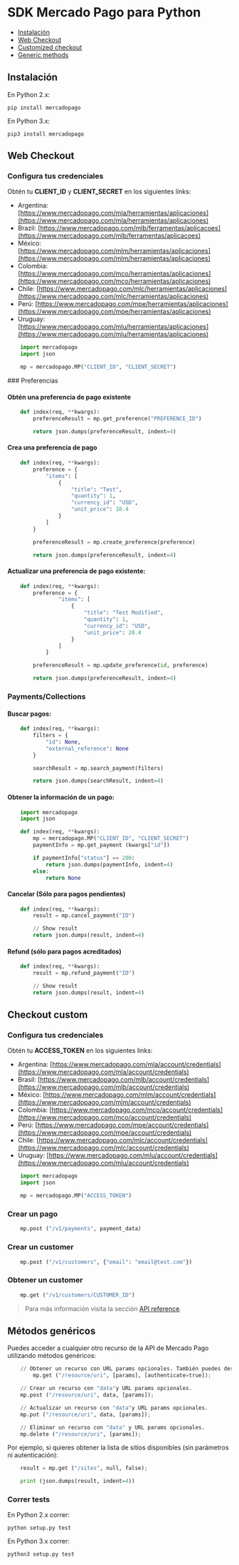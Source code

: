 # SDK Mercado Pago para Python


* [Instalación](#bookmark_instalación)
* [Web Checkout](#bookmark_web_checkout)
* [Customized checkout](#bookmark_checkout_custom)
* [Generic methods](#bookmark_métodos_genéricos)

## Instalación


En Python 2.x:

``pip install mercadopago``

En Python 3.x:

``pip3 install mercadopago``

## Web Checkout


### Configura tus credenciales


Obtén tu **CLIENT_ID** y **CLIENT_SECRET** en los siguientes links:

* Argentina: [https://www.mercadopago.com/mla/herramientas/aplicaciones](https://www.mercadopago.com/mla/herramientas/aplicaciones)
* Brazil: [https://www.mercadopago.com/mlb/ferramentas/aplicacoes](https://www.mercadopago.com/mlb/ferramentas/aplicacoes)
* México: [https://www.mercadopago.com/mlm/herramientas/aplicaciones](https://www.mercadopago.com/mlm/herramientas/aplicaciones)
* Colombia: [https://www.mercadopago.com/mco/herramientas/aplicaciones](https://www.mercadopago.com/mco/herramientas/aplicaciones)
* Chile: [https://www.mercadopago.com/mlc/herramientas/aplicaciones](https://www.mercadopago.com/mlc/herramientas/aplicaciones)
* Perú: [https://www.mercadopago.com/mpe/herramientas/aplicaciones](https://www.mercadopago.com/mpe/herramientas/aplicaciones)
* Uruguay: [https://www.mercadopago.com/mlu/herramientas/aplicaciones](https://www.mercadopago.com/mlu/herramientas/aplicaciones)


``` python
    import mercadopago
    import json

    mp = mercadopago.MP("CLIENT_ID", "CLIENT_SECRET")
```

### Preferencias


#### Obtén una preferencia de pago existente


``` python
    def index(req, **kwargs):
        preferenceResult = mp.get_preference("PREFERENCE_ID")

        return json.dumps(preferenceResult, indent=4)
```

#### Crea una preferencia de pago

``` python
    def index(req, **kwargs):
        preference = {
            "items": [
                {
                    "title": "Test",
                    "quantity": 1,
                    "currency_id": "USD",
                    "unit_price": 10.4
                }
            ]
        }

        preferenceResult = mp.create_preference(preference)

        return json.dumps(preferenceResult, indent=4)
```
#### Actualizar una preferencia de pago existente:


``` python
    def index(req, **kwargs):
        preference = {
                "items": [
                    {
                        "title": "Test Modified",
                        "quantity": 1,
                        "currency_id": "USD",
                        "unit_price": 20.4
                    }
                ]
            }

        preferenceResult = mp.update_preference(id, preference)

        return json.dumps(preferenceResult, indent=4)
```
### Payments/Collections


#### Buscar pagos:

``` python
    def index(req, **kwargs):
        filters = {
            "id": None,
            "external_reference": None
        }

        searchResult = mp.search_payment(filters)

        return json.dumps(searchResult, indent=4)
```

#### Obtener la información de un pago:

``` python
    import mercadopago
    import json

    def index(req, **kwargs):
        mp = mercadopago.MP("CLIENT_ID", "CLIENT_SECRET")
        paymentInfo = mp.get_payment (kwargs["id"])

        if paymentInfo["status"] == 200:
            return json.dumps(paymentInfo, indent=4)
        else:
            return None
```

#### Cancelar (Sólo para pagos pendientes)

``` python
    def index(req, **kwargs):
        result = mp.cancel_payment("ID")

        // Show result
        return json.dumps(result, indent=4)
```

#### Refund (sólo para pagos acreditados)

``` python
    def index(req, **kwargs):
        result = mp.refund_payment("ID")

        // Show result
        return json.dumps(result, indent=4)
```

## Checkout custom

### Configura tus credenciales

Obtén tu **ACCESS_TOKEN** en los siguientes links:

* Argentina: [https://www.mercadopago.com/mla/account/credentials](https://www.mercadopago.com/mla/account/credentials)
* Brasil: [https://www.mercadopago.com/mlb/account/credentials](https://www.mercadopago.com/mlb/account/credentials)
* México: [https://www.mercadopago.com/mlm/account/credentials](https://www.mercadopago.com/mlm/account/credentials)
* Colombia: [https://www.mercadopago.com/mco/account/credentials](https://www.mercadopago.com/mco/account/credentials)
* Perú: [https://www.mercadopago.com/mpe/account/credentials](https://www.mercadopago.com/mpe/account/credentials)
* Chile: [https://www.mercadopago.com/mlc/account/credentials](https://www.mercadopago.com/mlc/account/credentials)
* Uruguay: [https://www.mercadopago.com/mlu/account/credentials](https://www.mercadopago.com/mlu/account/credentials)


``` python
    import mercadopago
    import json

    mp = mercadopago.MP("ACCESS_TOKEN")
```


### Crear un pago

``` python
    mp.post ("/v1/payments", payment_data)
```

### Crear un customer

```python
    mp.post ("/v1/customers", {"email": "email@test.com"})
```

### Obtener un customer

```python
    mp.get ("/v1/customers/CUSTOMER_ID")
```

> Para más información visita la sección [API reference](/reference).

## Métodos genéricos

Puedes acceder a cualquier otro recurso de la API de Mercado Pago utilizando métodos genéricos:

```python
    // Obtener un recurso con URL params opcionales. También puedes deshabilitar la autenticación para APIs públicas.
        mp.get ("/resource/uri", [params], [authenticate=true]);
```

```python
    // Crear un recurso con "data"y URL params opcionales.
    mp.post ("/resource/uri", data, [params]);
```
```python
    // Actualizar un recurso con "data"y URL params opcionales.
    mp.put ("/resource/uri", data, [params]);
```
```python
    // Eliminar un recurso con "data" y URL params opcionales.
    mp.delete ("/resource/uri", [params]);
```

Por ejemplo, si quieres obtener la lista de sitios disponibles (sin parámetros ni autenticación):

```python
    result = mp.get ("/sites", null, false);

    print (json.dumps(result, indent=4))
```

### Correr tests


En Python 2.x correr:

``python setup.py test``

En Python 3.x correr:

``python3 setup.py test``
